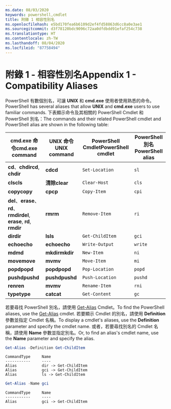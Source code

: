 ```yaml
---
ms.date: 08/03/2020
keywords: powershell,cmdlet
title: 附錄 1 相容性別名
ms.openlocfilehash: e5bd170fea6b6109d2ef4fd58863d6cc8a0e3ae1
ms.sourcegitcommit: d3f78120bdc9096c72aa0dfdbdd91efaf254c738
ms.translationtype: HT
ms.contentlocale: zh-TW
ms.lasthandoff: 08/04/2020
ms.locfileid: "87758494"
---
```

# <a name="appendix-1---compatibility-aliases"></a><span data-ttu-id="2584e-103">附錄 1 - 相容性別名</span><span class="sxs-lookup"><span data-stu-id="2584e-103">Appendix 1 - Compatibility Aliases</span></span>

<span data-ttu-id="2584e-104">PowerShell 有數個別名，可讓 **UNIX** 和 **cmd.exe** 使用者使用熟悉的命令。</span><span class="sxs-lookup"><span data-stu-id="2584e-104">PowerShell has several aliases that allow **UNIX** and **cmd.exe** users to use familiar commands.</span></span>
<span data-ttu-id="2584e-105">下表顯示命令及其相關的 PowerShell Cmdlet 和 PowerShell 別名：</span><span class="sxs-lookup"><span data-stu-id="2584e-105">The commands and their related PowerShell cmdlet and PowerShell alias are shown in the following table:</span></span>

|            <span data-ttu-id="2584e-106">cmd.exe 命令</span><span class="sxs-lookup"><span data-stu-id="2584e-106">cmd.exe command</span></span>            | <span data-ttu-id="2584e-107">UNIX 命令</span><span class="sxs-lookup"><span data-stu-id="2584e-107">UNIX command</span></span> | <span data-ttu-id="2584e-108">PowerShell Cmdlet</span><span class="sxs-lookup"><span data-stu-id="2584e-108">PowerShell cmdlet</span></span> | <span data-ttu-id="2584e-109">PowerShell 別名</span><span class="sxs-lookup"><span data-stu-id="2584e-109">PowerShell alias</span></span> |
| ------------------------------------- | ------------ | ----------------- | ---------------- |
| <span data-ttu-id="2584e-110">**cd**、**chdir**</span><span class="sxs-lookup"><span data-stu-id="2584e-110">**cd**, **chdir**</span></span>                     | <span data-ttu-id="2584e-111">**cd**</span><span class="sxs-lookup"><span data-stu-id="2584e-111">**cd**</span></span>       | `Set-Location`    | `sl`             |
| <span data-ttu-id="2584e-112">**cls**</span><span class="sxs-lookup"><span data-stu-id="2584e-112">**cls**</span></span>                               | <span data-ttu-id="2584e-113">**清除**</span><span class="sxs-lookup"><span data-stu-id="2584e-113">**clear**</span></span>    | `Clear-Host`      | `cls`            |
| <span data-ttu-id="2584e-114">**copy**</span><span class="sxs-lookup"><span data-stu-id="2584e-114">**copy**</span></span>                              | <span data-ttu-id="2584e-115">**cp**</span><span class="sxs-lookup"><span data-stu-id="2584e-115">**cp**</span></span>       | `Copy-Item`       | `cpi`            |
| <span data-ttu-id="2584e-116">**del**、**erase**、**rd**、**rmdir**</span><span class="sxs-lookup"><span data-stu-id="2584e-116">**del**, **erase**, **rd**, **rmdir**</span></span> | <span data-ttu-id="2584e-117">**rm**</span><span class="sxs-lookup"><span data-stu-id="2584e-117">**rm**</span></span>       | `Remove-Item`     | `ri`             |
| <span data-ttu-id="2584e-118">**dir**</span><span class="sxs-lookup"><span data-stu-id="2584e-118">**dir**</span></span>                               | <span data-ttu-id="2584e-119">**ls**</span><span class="sxs-lookup"><span data-stu-id="2584e-119">**ls**</span></span>       | `Get-ChildItem`   | `gci`            |
| <span data-ttu-id="2584e-120">**echo**</span><span class="sxs-lookup"><span data-stu-id="2584e-120">**echo**</span></span>                              | <span data-ttu-id="2584e-121">**echo**</span><span class="sxs-lookup"><span data-stu-id="2584e-121">**echo**</span></span>     | `Write-Output`    | `write`          |
| <span data-ttu-id="2584e-122">**md**</span><span class="sxs-lookup"><span data-stu-id="2584e-122">**md**</span></span>                                | <span data-ttu-id="2584e-123">**mkdir**</span><span class="sxs-lookup"><span data-stu-id="2584e-123">**mkdir**</span></span>    | `New-Item`        | `ni`             |
| <span data-ttu-id="2584e-124">**move**</span><span class="sxs-lookup"><span data-stu-id="2584e-124">**move**</span></span>                              | <span data-ttu-id="2584e-125">**mv**</span><span class="sxs-lookup"><span data-stu-id="2584e-125">**mv**</span></span>       | `Move-Item`       | `mi`             |
| <span data-ttu-id="2584e-126">**popd**</span><span class="sxs-lookup"><span data-stu-id="2584e-126">**popd**</span></span>                              | <span data-ttu-id="2584e-127">**popd**</span><span class="sxs-lookup"><span data-stu-id="2584e-127">**popd**</span></span>     | `Pop-Location`    | `popd`           |
| <span data-ttu-id="2584e-128">**pushd**</span><span class="sxs-lookup"><span data-stu-id="2584e-128">**pushd**</span></span>                             | <span data-ttu-id="2584e-129">**pushd**</span><span class="sxs-lookup"><span data-stu-id="2584e-129">**pushd**</span></span>    | `Push-Location`   | `pushd`          |
| <span data-ttu-id="2584e-130">**ren**</span><span class="sxs-lookup"><span data-stu-id="2584e-130">**ren**</span></span>                               | <span data-ttu-id="2584e-131">**mv**</span><span class="sxs-lookup"><span data-stu-id="2584e-131">**mv**</span></span>       | `Rename-Item`     | `rni`            |
| <span data-ttu-id="2584e-132">**type**</span><span class="sxs-lookup"><span data-stu-id="2584e-132">**type**</span></span>                              | <span data-ttu-id="2584e-133">**cat**</span><span class="sxs-lookup"><span data-stu-id="2584e-133">**cat**</span></span>      | `Get-Content`     | `gc`             |

<span data-ttu-id="2584e-134">若要尋找 PowerShell 別名，請使用 [Get-Alias](xref:Microsoft.PowerShell.Utility.Get-Alias) Cmdlet。</span><span class="sxs-lookup"><span data-stu-id="2584e-134">To find the PowerShell aliases, use the [Get-Alias](xref:Microsoft.PowerShell.Utility.Get-Alias) cmdlet.</span></span> <span data-ttu-id="2584e-135">若要顯示 Cmdlet 的別名，請使用 **Definition** 參數並指定 Cmdlet 名稱。</span><span class="sxs-lookup"><span data-stu-id="2584e-135">To display a cmdlet's aliases, use the **Definition** parameter and specify the cmdlet name.</span></span>
<span data-ttu-id="2584e-136">或者，若要尋找別名的 Cmdlet 名稱，請使用 **Name** 參數並指定別名。</span><span class="sxs-lookup"><span data-stu-id="2584e-136">Or, to find an alias's cmdlet name, use the **Name** parameter and specify the alias.</span></span>

```powershell
Get-Alias -Definition Get-ChildItem
```

```Output
CommandType     Name
-----------     ----
Alias           dir -> Get-ChildItem
Alias           gci -> Get-ChildItem
Alias           ls -> Get-ChildItem
```

```powershell
Get-Alias -Name gci
```

```Output
CommandType     Name
-----------     ----
Alias           gci -> Get-ChildItem
```
